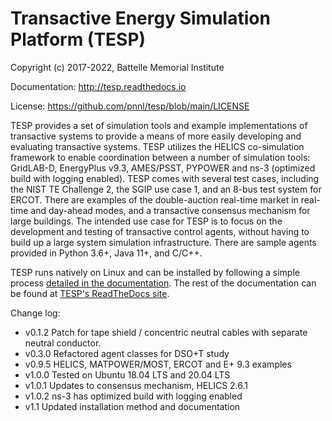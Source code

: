 # Transactive Energy Simulation Platform (TESP)

Copyright (c) 2017-2022, Battelle Memorial Institute

Documentation: http://tesp.readthedocs.io

License: https://github.com/pnnl/tesp/blob/main/LICENSE

TESP provides a set of simulation tools and example implementations of transactive systems to provide a means of more easily developing and evaluating transactive systems. TESP utilizes the HELICS co-simulation framework to enable coordination between a number of simulation tools: GridLAB-D, EnergyPlus v9.3, AMES/PSST, PYPOWER and ns-3 (optimized build with logging enabled). TESP comes with several test cases, including the NIST TE Challenge 2, the SGIP use case 1, and an 8-bus test system for ERCOT. There are examples of the double-auction
real-time market in real-time and day-ahead modes, and a transactive consensus mechanism for large buildings. The intended use case for TESP is to focus on the development and testing
of transactive control agents, without having to build up a large system simulation infrastructure. There are sample agents provided in Python 3.6+, Java 11+, and C/C++.

TESP runs natively on Linux and can be installed by following a simple process [detailed in the documentation](https://tesp.readthedocs.io/en/latest/Installing_Building_TESP.html). The rest of the documentation can be found at [TESP's ReadTheDocs site](https://tesp.readthedocs.io/en/latest/index.html).


Change log:

- v0.1.2  Patch for tape shield / concentric neutral 
          cables with separate neutral conductor.
- v0.3.0  Refactored agent classes for DSO+T study
- v0.9.5  HELICS, MATPOWER/MOST, ERCOT and E+ 9.3 examples
- v1.0.0  Tested on Ubuntu 18.04 LTS and 20.04 LTS
- v1.0.1  Updates to consensus mechanism, HELICS 2.6.1
- v1.0.2  ns-3 has optimized build with logging enabled
- v1.1    Updated installation method and documentation
